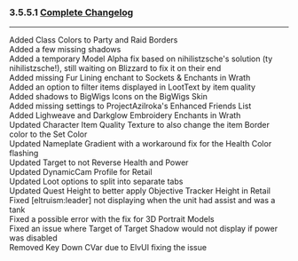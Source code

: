 ### 3.5.5.1 [Complete Changelog](https://github.com/eltreum0/eltruism/blob/main/Changelog.md)
___
Added Class Colors to Party and Raid Borders\
Added a few missing shadows\
Added a temporary Model Alpha fix based on nihilistzsche's solution (ty nihilistzsche!), still waiting on Blizzard to fix it on their end\
Added missing Fur Lining enchant to Sockets & Enchants in Wrath\
Added an option to filter items displayed in LootText by item quality\
Added shadows to BigWigs Icons on the BigWigs Skin\
Added missing settings to ProjectAzilroka's Enhanced Friends List\
Added Lighweave and Darkglow Embroidery Enchants in Wrath\
Updated Character Item Quality Texture to also change the item Border color to the Set Color\
Updated Nameplate Gradient with a workaround fix for the Health Color flashing\
Updated Target to not Reverse Health and Power\
Updated DynamicCam Profile for Retail\
Updated Loot options to split into separate tabs\
Updated Quest Height to better apply Objective Tracker Height in Retail\
Fixed [eltruism:leader] not displaying when the unit had assist and was a tank\
Fixed a possible error with the fix for 3D Portrait Models\
Fixed an issue where Target of Target Shadow would not display if power was disabled\
Removed Key Down CVar due to ElvUI fixing the issue
